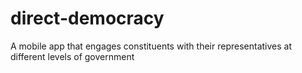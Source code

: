 direct-democracy
================

A mobile app that engages constituents with their representatives at different levels of government
